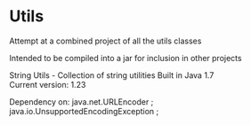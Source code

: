 # Utils
Attempt at a combined project of all the utils classes

Intended to be compiled into a jar for inclusion in other projects

String Utils - Collection of string utilities
  Built in Java 1.7 <br>
  Current version: 1.23<br>
  
  Dependency on: java.net.URLEncoder ;
	java.io.UnsupportedEncodingException ;
	
